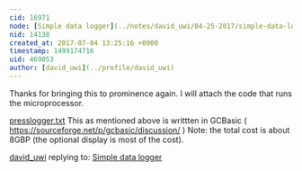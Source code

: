 ```yaml
---
cid: 16971
node: [Simple data logger](../notes/david_uwi/04-25-2017/simple-data-logger)
nid: 14138
created_at: 2017-07-04 13:25:16 +0000
timestamp: 1499174716
uid: 469053
author: [david_uwi](../profile/david_uwi)
---
```


Thanks for bringing this to prominence again. I will attach the code that runs the microprocessor.

<a href="https://publiclab.org/system/images/photos/000/021/013/original/presslogger.txt"><i class="fa fa-file"></i> presslogger.txt</a> This as mentioned above is writtten in GCBasic ( https://sourceforge.net/p/gcbasic/discussion/ )
Note: the total cost is about 8GBP (the optional display is most of the cost).



[david_uwi](../profile/david_uwi) replying to: [Simple data logger](../notes/david_uwi/04-25-2017/simple-data-logger)

